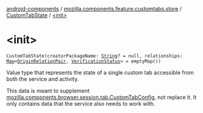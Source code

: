 [android-components](../../index.md) / [mozilla.components.feature.customtabs.store](../index.md) / [CustomTabState](index.md) / [&lt;init&gt;](./-init-.md)

# &lt;init&gt;

`CustomTabState(creatorPackageName: `[`String`](https://kotlinlang.org/api/latest/jvm/stdlib/kotlin/-string/index.html)`? = null, relationships: `[`Map`](https://kotlinlang.org/api/latest/jvm/stdlib/kotlin.collections/-map/index.html)`<`[`OriginRelationPair`](../-origin-relation-pair/index.md)`, `[`VerificationStatus`](../-verification-status/index.md)`> = emptyMap())`

Value type that represents the state of a single custom tab
accessible from both the service and activity.

This data is meant to supplement [mozilla.components.browser.session.tab.CustomTabConfig](../../mozilla.components.browser.session.tab/-custom-tab-config/index.md),
not replace it. It only contains data that the service also needs to work with.


